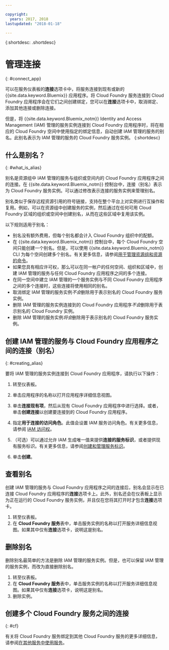 ```yaml
---

copyright:
  years: 2017, 2018
lastupdated: "2018-01-18"

---
```


{:shortdesc: .shortdesc}

# 管理连接
{: #connect_app}

可以在服务仪表板的**连接**选项卡中，将服务连接到现有或新的 {{site.data.keyword.Bluemix}} 应用程序。将 Cloud Foundry 服务连接到 Cloud Foundry 应用程序会在它们之间创建绑定，您可以在**连接**选项卡中，取消绑定、添加其他连接或删除连接。

但是，将 {{site.data.keyword.Bluemix_notm}} Identity and Access Management (IAM) 管理的服务实例连接到 Cloud Foundry 应用程序时，将在相应的 Cloud Foundry 空间中使用指定的绑定信息，自动创建 IAM 管理的服务的别名。此别名表示为 IAM 管理的服务的 Cloud Foundry 服务实例。
{:shortdesc}

## 什么是别名？
{: #what_is_alias}

别名是资源组中 IAM 管理的服务与组织或空间内的 Cloud Foundry 应用程序之间的连接。在 {{site.data.keyword.Bluemix_notm}} 控制台中，连接（别名）表示为 Cloud Foundry 服务实例。可以通过修改表示连接的服务实例来管理别名。

别名类似于保存远程资源引用的符号链接，支持在整个平台上对实例进行互操作和复用。例如，可以在资源组中创建服务的实例，然后通过在任何可用 Cloud Foundry 区域的组织或空间中创建别名，从而在这些区域中复用该实例。

以下规则适用于别名：

* 别名没有额外费用，但每个别名都会计入 Cloud Foundry 组织中的配额。
* 在 {{site.data.keyword.Bluemix_notm}} 控制台中，每个 Cloud Foundry 空间只能创建一个别名。但是，可以使用 {{site.data.keyword.Bluemix_notm}} CLI 为每个空间创建多个别名。有关更多信息，请参阅[用于管理资源组和资源的命令](/docs/cli/reference/bluemix_cli/bx_cli.html#commands-for-managing-resource-groups-and-resources)。
* 如果您具有相应许可权，那么可以在同一帐户的任何空间、组织和区域中，创建 IAM 管理的服务与任何 Cloud Foundry 应用程序之间的多个连接。
* 在同一空间中建立 IAM 管理的一个服务实例与不同 Cloud Foundry 应用程序之间的多个连接时，这些连接将使用相同的别名。
* 取消绑定 IAM 管理的服务实例*不会*删除用于表示别名的 Cloud Foundry 服务实例。
* 删除 IAM 管理的服务实例连接到的 Cloud Foundry 应用程序*不会*删除用于表示别名的 Cloud Foundry 实例。
* 删除 IAM 管理的服务实例*将会*删除用于表示别名的 Cloud Foundry 服务实例。

## 创建 IAM 管理的服务与 Cloud Foundry 应用程序之间的连接（别名）
{: #creating_alias}

要将 IAM 管理的服务实例连接到 Cloud Foundry 应用程序，请执行以下操作：

1. 转至仪表板。

2. 单击应用程序的名称以打开应用程序详细信息视图。

3. 单击**连接现有项**，然后从现有 Cloud Foundry 应用程序中进行选择。或者，单击**创建连接**以创建要连接到的 Cloud Foundry 应用程序。

4. 指定**用于连接的访问角色**。此值会设置 IAM 服务访问角色。有关更多信息，请参阅 [IAM 访问权](/docs/iam/users_roles.html#userroles)。

5. （可选）可以通过允许 IAM 生成唯一值来提供**连接的服务标识**，或者提供现有服务标识。有关更多信息，请参阅[创建和管理服务标识](https://console.stage1.bluemix.net/docs/iam/serviceid.html#serviceids)。

6. 单击**创建**。

## 查看别名

创建 IAM 管理的服务与 Cloud Foundry 应用程序之间的连接后，别名会显示在已连接 Cloud Foundry 应用程序的**连接**选项卡上。此外，别名还会在仪表板上显示为正在运行的 Cloud Foundry 服务实例，并且仅在您将其打开时才包含**连接**选项卡。

1. 转至仪表板。
2. 在 **Cloud Foundry 服务**表中，单击服务实例的名称以打开服务详细信息视图。如果其中仅有**连接**选项卡，说明这是别名。

## 删除别名

删除别名最简单的方法是删除 IAM 管理的服务实例。但是，也可以保留 IAM 管理的服务实例，而改为直接删除别名。

1. 转至仪表板。
2. 在 **Cloud Foundry 服务**表中，单击服务实例的名称以打开服务详细信息视图。如果其中仅有**连接**选项卡，说明这是别名。
3. 删除实例。

## 创建多个 Cloud Foundry 服务之间的连接
{: #cf}

有关将 Cloud Foundry 服务绑定到其他 Cloud Foundry 服务的更多详细信息，请参阅[在其他服务中使用服务](../apps/reqnsi.html#add_service)。
